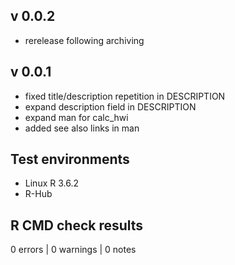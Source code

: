 ## v 0.0.2
* rerelease following archiving

## v 0.0.1
* fixed title/description repetition in DESCRIPTION
* expand description field in DESCRIPTION
* expand man for calc_hwi
* added see also links in man


## Test environments
* Linux R 3.6.2
* R-Hub


## R CMD check results

0 errors | 0 warnings | 0 notes
